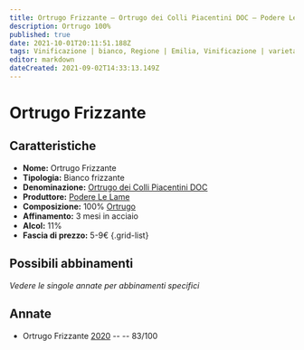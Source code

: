 ```yaml
---
title: Ortrugo Frizzante – Ortrugo dei Colli Piacentini DOC – Podere Le Lame – Emilia (IT) – 5-9€ – 2★
description: Ortrugo 100%
published: true
date: 2021-10-01T20:11:51.188Z
tags: Vinificazione | bianco, Regione | Emilia, Vinificazione | varietale, Vinificazione | frizzante, Valutazioni | 2 stelle, Vitigni | Ortrugo, Prezzi | 5-9€
editor: markdown
dateCreated: 2021-09-02T14:33:13.149Z
---
```


# Ortrugo Frizzante

## Caratteristiche
- **Nome:** Ortrugo Frizzante
- **Tipologia:** Bianco frizzante
- **Denominazione:** [Ortrugo dei Colli Piacentini DOC](/denominazioni/Italia/Emilia/DOC/Colli-Piacentini)
- **Produttore:** [Podere Le Lame](/produttori/Italia/Emilia/Podere-Le-Lame) 
- **Composizione:** 100% [Ortrugo](/vitigni/Italia/bacca-bianca/ortrugo)
- **Affinamento:** 3 mesi in acciaio
- **Alcol:** 11%
- **Fascia di prezzo:** 5-9€
{.grid-list}

## Possibili abbinamenti
*Vedere le singole annate per abbinamenti specifici*

## Annate

- Ortrugo Frizzante [2020](/vini/Italia/Emilia/Podere-Le-Lame/Ortrugo-Frizzante/2020) -- <span class="star-2"></span> -- 83/100

